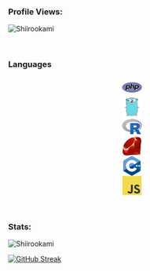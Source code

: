 <style>
    img {
        display: block;
        margin: 0 auto;
    }
</style>

<p>
    <h3>Profile Views:</h3>
    <img
        src="https://komarev.com/ghpvc/?username=Shiirookami&label=Profile%20views&color=0e75b6&style=flat"
        alt="Shiirookami"/>
</p>
<br>
    <h3>Languages</h3>
    <p>
        <a href="#" target="_blank" rel="noreferrer">
            <img
                src="https://raw.githubusercontent.com/devicons/devicon/master/icons/php/php-original.svg"
                alt="php"
                width="40"
                height="40"/>
        </a>
        <a href="#" target="_blank" rel="noreferrer">
            <img
                src="https://raw.githubusercontent.com/devicons/devicon/master/icons/go/go-original.svg"
                alt="php"
                width="40"
                height="40"/>
        </a>
        <a href="#" target="_blank" rel="noreferrer">
            <img
                src="https://raw.githubusercontent.com/devicons/devicon/master/icons/r/r-original.svg"
                alt="r"
                width="40"
                height="40"/>
        </a>
        <a href="#" target="_blank" rel="noreferrer">
            <img
                src="https://raw.githubusercontent.com/devicons/devicon/master/icons/ruby/ruby-original.svg"
                alt="ruby"
                width="40"
                height="40"/>
        </a>
        <a href="https://www.cprogramming.com/" target="_blank" rel="noreferrer">
            <img
                src="https://raw.githubusercontent.com/devicons/devicon/master/icons/cplusplus/cplusplus-original.svg"
                alt="cplusplus"
                width="40"
                height="40"/>
        </a>
        <a
            href="https://developer.mozilla.org/en-US/docs/Web/JavaScript"
            target="_blank"
            rel="noreferrer">
            <img
                src="https://raw.githubusercontent.com/devicons/devicon/master/icons/javascript/javascript-original.svg"
                alt="javascript"
                width="40"
                height="40"/>
        </a>
    </p>
    <br>
    <h3>Stats:</h3>
    <p><img
        src="https://github-readme-stats.vercel.app/api/top-langs?username=Shiirookami&show_icons=true&locale=en&bg_color=0d1117&text_color=ffffff&layout=compact"
        alt="Shiirookami"
        bg_color="#808080"/></p>
    <a href="https://git.io/streak-stats"><img
        src="https://github-readme-streak-stats.herokuapp.com?user=Shiirookami&theme=radical"
        alt="GitHub Streak"/></a>